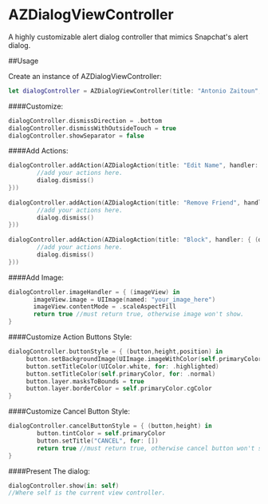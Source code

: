 # AZDialogViewController
A highly customizable alert dialog controller that mimics Snapchat's alert dialog.

##Usage

Create an instance of AZDialogViewController:
```swift
let dialogController = AZDialogViewController(title: "Antonio Zaitoun", message: "minitour")
```

####Customize:
```swift
dialogController.dismissDirection = .bottom
dialogController.dismissWithOutsideTouch = true
dialogController.showSeparator = false
```

####Add Actions:
```swift
dialogController.addAction(AZDialogAction(title: "Edit Name", handler: { (dialog) -> (Void) in
        //add your actions here.
        dialog.dismiss()
}))
        
dialogController.addAction(AZDialogAction(title: "Remove Friend", handler: { (dialog) -> (Void) in
        //add your actions here.
        dialog.dismiss()
}))
        
dialogController.addAction(AZDialogAction(title: "Block", handler: { (dialog) -> (Void) in
        //add your actions here.
        dialog.dismiss()
}))
```

####Add Image:
```swift
dialogController.imageHandler = { (imageView) in
       imageView.image = UIImage(named: "your_image_here")
       imageView.contentMode = .scaleAspectFill
       return true //must return true, otherwise image won't show.
}
```

####Customize Action Buttons Style:
```swift
dialogController.buttonStyle = { (button,height,position) in
     button.setBackgroundImage(UIImage.imageWithColor(self.primaryColorDark), for: .highlighted)
     button.setTitleColor(UIColor.white, for: .highlighted)
     button.setTitleColor(self.primaryColor, for: .normal)
     button.layer.masksToBounds = true
     button.layer.borderColor = self.primaryColor.cgColor
}
```

####Customize Cancel Button Style:
```swift
dialogController.cancelButtonStyle = { (button,height) in
        button.tintColor = self.primaryColor
        button.setTitle("CANCEL", for: [])
        return true //must return true, otherwise cancel button won't show.
}
```

####Present The dialog:
```swift
dialogController.show(in: self)
//Where self is the current view controller.
```
